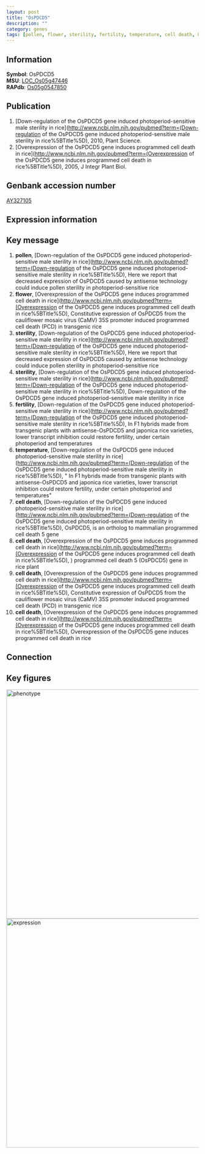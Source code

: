 ```yaml
---
layout: post
title: "OsPDCD5"
description: ""
category: genes
tags: [pollen, flower, sterility, fertility, temperature, cell death, Gene]
---
```


## Information
__Symbol__: OsPDCD5  
__MSU__: [LOC_Os05g47446](http://rice.plantbiology.msu.edu/cgi-bin/ORF_infopage.cgi?orf=LOC_Os05g47446)  
__RAPdb__: [Os05g0547850](http://rapdb.dna.affrc.go.jp/viewer/gbrowse_details/irgsp1?name=Os05g0547850)  

## Publication
1. [Down-regulation of the OsPDCD5 gene induced photoperiod-sensitive male sterility in rice](http://www.ncbi.nlm.nih.gov/pubmed?term=(Down-regulation of the OsPDCD5 gene induced photoperiod-sensitive male sterility in rice%5BTitle%5D), 2010, Plant Science.
2. [Overexpression of the OsPDCD5 gene induces programmed cell death in rice](http://www.ncbi.nlm.nih.gov/pubmed?term=(Overexpression of the OsPDCD5 gene induces programmed cell death in rice%5BTitle%5D), 2005, J Integr Plant Biol.

## Genbank accession number
[AY327105](http://www.ncbi.nlm.nih.gov/nuccore/AY327105)

## Expression information

## Key message
1. __pollen__, [Down-regulation of the OsPDCD5 gene induced photoperiod-sensitive male sterility in rice](http://www.ncbi.nlm.nih.gov/pubmed?term=(Down-regulation of the OsPDCD5 gene induced photoperiod-sensitive male sterility in rice%5BTitle%5D),  Here we report that decreased expression of OsPDCD5 caused by antisense technology could induce pollen sterility in photoperiod-sensitive rice
2. __flower__, [Overexpression of the OsPDCD5 gene induces programmed cell death in rice](http://www.ncbi.nlm.nih.gov/pubmed?term=(Overexpression of the OsPDCD5 gene induces programmed cell death in rice%5BTitle%5D),  Constitutive expression of OsPDCD5 from the cauliflower mosaic virus (CaMV) 35S promoter induced programmed cell death (PCD) in transgenic rice
3. __sterility__, [Down-regulation of the OsPDCD5 gene induced photoperiod-sensitive male sterility in rice](http://www.ncbi.nlm.nih.gov/pubmed?term=(Down-regulation of the OsPDCD5 gene induced photoperiod-sensitive male sterility in rice%5BTitle%5D),  Here we report that decreased expression of OsPDCD5 caused by antisense technology could induce pollen sterility in photoperiod-sensitive rice
4. __sterility__, [Down-regulation of the OsPDCD5 gene induced photoperiod-sensitive male sterility in rice](http://www.ncbi.nlm.nih.gov/pubmed?term=(Down-regulation of the OsPDCD5 gene induced photoperiod-sensitive male sterility in rice%5BTitle%5D), Down-regulation of the OsPDCD5 gene induced photoperiod-sensitive male sterility in rice
5. __fertility__, [Down-regulation of the OsPDCD5 gene induced photoperiod-sensitive male sterility in rice](http://www.ncbi.nlm.nih.gov/pubmed?term=(Down-regulation of the OsPDCD5 gene induced photoperiod-sensitive male sterility in rice%5BTitle%5D),  In F1 hybrids made from transgenic plants with antisense-OsPDCD5 and japonica rice varieties, lower transcript inhibition could restore fertility, under certain photoperiod and temperatures
6. __temperature__, [Down-regulation of the OsPDCD5 gene induced photoperiod-sensitive male sterility in rice](http://www.ncbi.nlm.nih.gov/pubmed?term=(Down-regulation of the OsPDCD5 gene induced photoperiod-sensitive male sterility in rice%5BTitle%5D), " In F1 hybrids made from transgenic plants with antisense-OsPDCD5 and japonica rice varieties, lower transcript inhibition could restore fertility, under certain photoperiod and temperatures"
7. __cell death__, [Down-regulation of the OsPDCD5 gene induced photoperiod-sensitive male sterility in rice](http://www.ncbi.nlm.nih.gov/pubmed?term=(Down-regulation of the OsPDCD5 gene induced photoperiod-sensitive male sterility in rice%5BTitle%5D),  OsPDCD5, is an ortholog to mammalian programmed cell death 5 gene
8. __cell death__, [Overexpression of the OsPDCD5 gene induces programmed cell death in rice](http://www.ncbi.nlm.nih.gov/pubmed?term=(Overexpression of the OsPDCD5 gene induces programmed cell death in rice%5BTitle%5D), ) programmed cell death 5 (OsPDCD5) gene in rice plant
9. __cell death__, [Overexpression of the OsPDCD5 gene induces programmed cell death in rice](http://www.ncbi.nlm.nih.gov/pubmed?term=(Overexpression of the OsPDCD5 gene induces programmed cell death in rice%5BTitle%5D),  Constitutive expression of OsPDCD5 from the cauliflower mosaic virus (CaMV) 35S promoter induced programmed cell death (PCD) in transgenic rice
10. __cell death__, [Overexpression of the OsPDCD5 gene induces programmed cell death in rice](http://www.ncbi.nlm.nih.gov/pubmed?term=(Overexpression of the OsPDCD5 gene induces programmed cell death in rice%5BTitle%5D), Overexpression of the OsPDCD5 gene induces programmed cell death in rice

## Connection

## Key figures
<img src="http://ricencode.github.io/images/OsPDCD5.pheno.png" alt="phenotype"  style="width: 600px;"/>

<img src="http://ricencode.github.io/images/OsPDCD5.exp.png" alt="expression"  style="width: 600px;"/>


